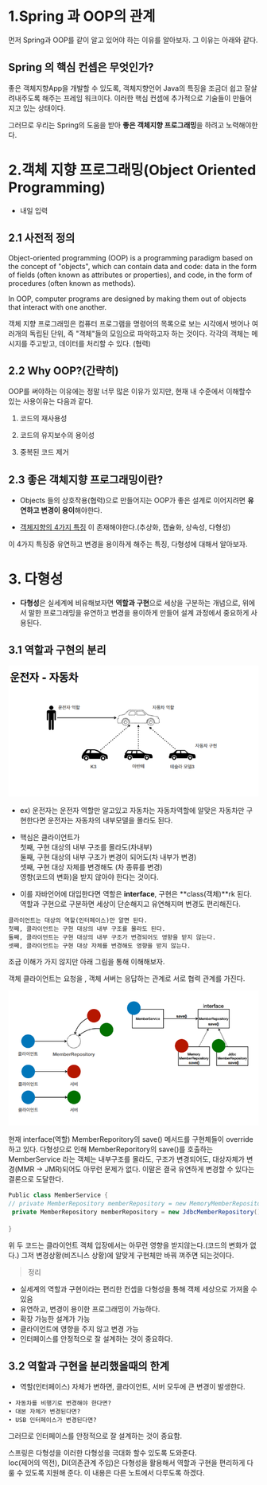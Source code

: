 # 1.Spring 과 OOP의 관계

먼저 Spring과 OOP를 같이 알고 있어야 하는 이유를 알아보자. 그 이유는 아래와 같다.

## Spring 의 핵심 컨셉은 무엇인가?

좋은 객체지향App을 개발할 수 있도록, 객체지향언어 Java의 특징을 조금더 쉽고 잘살려내주도록 해주는 프레임 워크이다. 이러한 핵심 컨셉에 추가적으로 기술들이 만들어 지고 있는 상태이다.

그러므로 우리는 Spring의 도움을 받아 **좋은 객체지향 프로그래밍**을 하려고 노력해야한다.

# 2.객체 지향 프로그래밍(Object Oriented Programming)

- 내일 입력

## 2.1 사전적 정의

Object-oriented programming (OOP) is a programming paradigm based on the concept of "objects", which can contain data and code: data in the form of fields (often known as attributes or properties), and code, in the form of procedures (often known as methods).

In OOP, computer programs are designed by making them out of objects that interact with one another.

객체 지향 프로그래밍은 컴퓨터 프로그램을 명령어의 목록으로 보는 시각에서 벗어나 여러개의 독립된 단위, 즉 "객체"들의 모임으로 파악하고자 하는 것이다. 각각의 객체는 메시지를 주고받고, 데이터를 처리할 수 있다. (협력)

## 2.2 Why OOP?(간략히)

OOP를 써야하는 이유에는 정말 너무 많은 이유가 있지만, 현재 내 수준에서 이해할수 있는 사용이유는 다음과 같다.

1. 코드의 재사용성

2. 코드의 유지보수의 용이성

3. 중복된 코드 제거

## 2.3 좋은 객체지향 프로그래밍이란?

- Objects 들의 상호작용(협력)으로 만들어지는 OOP가 좋은 설계로 이어지려면 **유연하고 변경이 용이**해야한다.

- [객체지향의 4가지 특징](https://github.com/steadykyu/TIL/blob/master/OOP/OOP%EC%9D%98_4%EA%B0%80%EC%A7%80%ED%8A%B9%EC%A7%95.md) 이 존재해야한다.(추상화, 캡슐화, 상속성, 다형성)

이 4가지 특징중 유연하고 변경을 용이하게 해주는 특징, 다형성에 대해서 알아보자.

# 3. 다형성

- **다형성**은 실세계에 비유해보자면 **역할과 구현**으로 세상을 구분하는 개념으로, 위에서 말한 프로그래밍을 유연하고 변경을 용이하게 만들어 설계 과정에서 중요하게 사용된다.

## 3.1 역할과 구현의 분리

<p align= "center">
<img src= "https://github.com/steadykyu/TIL/blob/master/spring/img/OandS_1.png">
</p>

- ex) 운전자는 운전자 역할만 알고있고 자동차는 자동차역할에 알맞은 자동차만 구현한다면 운전자는 자동차의 내부모델을 몰라도 된다.

- 핵심은 클라이언트가 <br>
  첫째, 구현 대상의 내부 구조를 몰라도(차내부)<br>
  둘째, 구현 대상의 내부 구조가 변경이 되어도(차 내부가 변경)<br>
  셋째, 구현 대상 자체를 변경해도 (차 종류를 변경)<br>
  영향(코드의 변화)을 받지 않아야 한다는 것이다.

- 이를 자바언어에 대입한다면 역할은 **interface**, 구현은 **class(객체)**rk 된다. 역할과 구현으로 구분하면 세상이 단순해지고 유연해지며 변경도 편리해진다.

```
클라이언트는 대상의 역할(인터페이스)만 알면 된다.
첫째, 클라이언트는 구현 대상의 내부 구조를 몰라도 된다.
둘째, 클라이언트는 구현 대상의 내부 구조가 변경되어도 영향을 받지 않는다.
셋째, 클라이언트는 구현 대상 자체를 변경해도 영향을 받지 않는다.
```

조금 이해가 가지 않지만 아래 그림을 통해 이해해보자.

객체 클라이언트는 요청을 , 객체 서버는 응답하는 관계로 서로 협력 관계를 가진다.

<p align= "center">
<img src= "https://github.com/steadykyu/TIL/blob/master/spring/img/OandS_2.png">
</p>

현재 interface(역할) MemberReporitory의 save() 메서드를 구현체들이 override 하고 있다. 다형성으로 인해 MemberReporitory의 save()를 호출하는 MemberService 라는 객체는 내부구조를 몰라도, 구조가 변경되어도, 대상자체가 변경(MMR -> JMR)되어도 아무런 문제가 없다. 이말은 결국 유연하게 변경할 수 있다는 결론으로 도달한다.

```java
Public class MemberService {
// private MemberRepository memberRepository = new MemoryMemberRepository();
 private MemberRepository memberRepository = new JdbcMemberRepository();

}
```

위 두 코드는 클라이언트 객체 입장에서는 아무런 영향을 받지않는다.(코드의 변화가 없다.) 그저 변경상황(비즈니스 상황)에 알맞게 구현체만 바꿔 껴주면 되는것이다.

> 정리

- 실세계의 역할과 구현이라는 편리한 컨셉을 다형성을 통해 객체 세상으로 가져올 수 있음
- 유연하고, 변경이 용이한 프로그래밍이 가능하다.
- 확장 가능한 설계가 가능
- 클라이언트에 영향을 주지 않고 변경 가능
- 인터페이스를 안정적으로 잘 설계하는 것이 중요하다.

## 3.2 역할과 구현을 분리했을때의 한계

- 역할(인터페이스) 자체가 변하면, 클라이언트, 서버 모두에 큰 변경이 발생한다.

```
• 자동차를 비행기로 변경해야 한다면?
• 대본 자체가 변경된다면?
• USB 인터페이스가 변경된다면?
```

그러므로 인터페이스를 안정적으로 잘 설계하는 것이 중요함.

스프링은 다형성을 이러한 다형성을 극대화 할수 있도록 도와준다.<br>
Ioc(제어의 역전), DI(의존관계 주입)은 다형성을 활용해서 역할과 구현을 편리하게 다룰 수 있도록 지원해 준다. 이 내용은 다른 노트에서 다루도록 하겠다.
